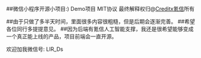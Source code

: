 ##微信小程序开源小项目:)
Demo项目  MIT协议 最终解释权归@[Creditx氪信](www.creditx.com)所有

##由于只做了多半天时间，里面很多内容很粗糙，但是后期会逐渐完善。
##希望各位同行多提提意见。
##因为后端有氪信人工智能支撑，我还是很希望能够变成一个真正能上线的产品，项目前端会一直开源。

欢迎加我微信号: LIR_Ds 
